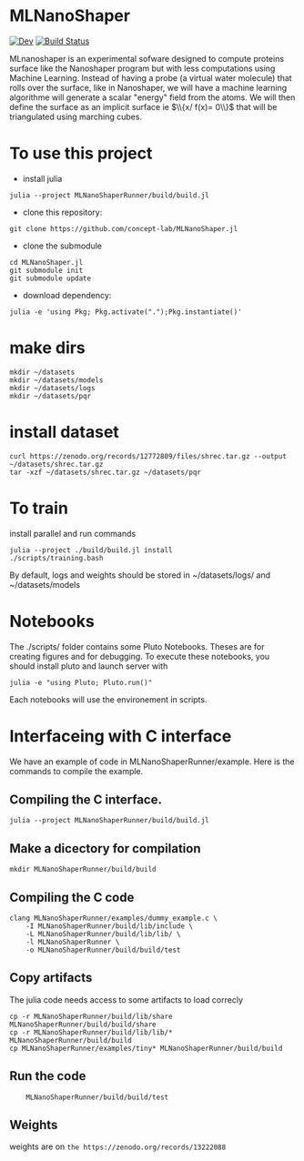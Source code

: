 # MLNanoShaper

[![Dev](https://img.shields.io/badge/docs-dev-blue.svg)](https://concept-lab.github.io/MLNanoShaper.jl/dev/)
[![Build Status](https://github.com/concept-lab/MLNanoShaper.jl/actions/workflows/CI.yml/badge.svg?branch=main)](https://github.com/hack-hard/MLNanoShaper.jl/actions/workflows/CI.yml?query=branch%3Amain)

MLnanoshaper is an experimental sofware designed to compute proteins surface like the Nanoshaper program but with less computations using Machine Learning.
Instead of having a probe (a virtual water molecule) that rolls over the surface, like in Nanoshaper, we will have a machine learning algorithme will generate a scalar "energy" field from the atoms. We will then define the surface as an implicit surface ie $\\{x/ f(x)= 0\\}$ that will be triangulated using marching cubes.


# To use this project
- install julia
```
julia --project MLNanoShaperRunner/build/build.jl
```
- clone this repository:
```
git clone https://github.com/concept-lab/MLNanoShaper.jl
```
- clone the submodule
```
cd MLNanoShaper.jl
git submodule init
git submodule update
```
- download dependency:
```
julia -e 'using Pkg; Pkg.activate(".");Pkg.instantiate()'
```
# make dirs
```
mkdir ~/datasets
mkdir ~/datasets/models
mkdir ~/datasets/logs
mkdir ~/datasets/pqr
```
# install dataset
```
curl https://zenodo.org/records/12772809/files/shrec.tar.gz --output ~/datasets/shrec.tar.gz 
tar -xzf ~/datasets/shrec.tar.gz ~/datasets/pqr
```

# To train 
install parallel and run commands
```
julia --project ./build/build.jl install
./scripts/training.bash
```

By default, logs and weights should be stored in ~/datasets/logs/ and ~/datasets/models


# Notebooks
The ./scripts/ folder contains some Pluto Notebooks. Theses are for creating figures and for debugging. To execute these notebooks, you should install pluto and launch server with 
```
julia -e "using Pluto; Pluto.run()"
```

Each notebooks will use the environement in scripts.

# Interfaceing with C interface
We have an example of code in MLNanoShaperRunner/example. Here is the commands to compile the example.
## Compiling the C interface.
```
julia --project MLNanoShaperRunner/build/build.jl
```

## Make a dicectory for compilation
```
mkdir MLNanoShaperRunner/build/build
```

## Compiling the C code
``` 
clang MLNanoShaperRunner/examples/dummy_example.c \
    -I MLNanoShaperRunner/build/lib/include \
    -L MLNanoShaperRunner/build/lib/lib/ \
    -l MLNanoShaperRunner \
    -o MLNanoShaperRunner/build/build/test
```

## Copy artifacts
The julia code needs access to some artifacts to load correcly
```
cp -r MLNanoShaperRunner/build/lib/share MLNanoShaperRunner/build/build/share
cp -r MLNanoShaperRunner/build/lib/lib/* MLNanoShaperRunner/build/build
cp MLNanoShaperRunner/examples/tiny* MLNanoShaperRunner/build/build

```

## Run the code
```
    MLNanoShaperRunner/build/build/test
```
## Weights
weights are on `the https://zenodo.org/records/13222088`
